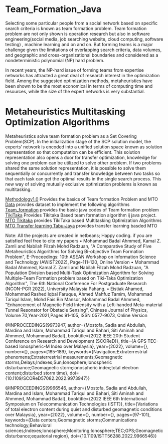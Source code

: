 # Team_Formation_Java

Selecting some particular people from a social network based on specific search criteria is known as team formation problem. Team formation problem are not only shown is operation research but also in software engineering(social media, job searching website, cloud computing, software testing) , machine learning and on and on. But forming teams is a major challenge given the limitations of overlapping search criteria, data volumes, and geographic and cross-organizational boundaries and considered as a nondeterministic polynomial (NP) hard problem.

In recent years, the NP-hard issue of forming teams from expertise networks has attracted a great deal of research interest in the optimization field. Among the suggested optimization methods, metaheuristics have been shown to be the most economical in terms of computing time and resources, while the size of the expert networks is very substantial.

# Metaheuristics Multitasking Optimization Algorithms
Metaheuristics solve team formation problem as a Set Covering Problem(SCP). In the initialization stage of the SCP solution model, the experts’ network is encoded into a unified solution space known as solution representation so that computation can be efficient. This solution representation also opens a door for transfer optimization, knowledge for solving one problem can be utilized to solve other problem. If two problems shared the same solution representation, it is possible to solve them sequentially or concurrently and transfer knowledge between two tasks so that each task can get the optimal results in the single search process. This new way of solving mutually exclusive optimization problems is known as multitasking.


[Methodology1.0](https://github.com/badalahmmed/Team_Formation_Java/blob/main/Methodology1.0.pdf) Provides the basics of Team formation Problem and MTO
[Data](https://github.com/badalahmmed/Team_Formation_Java/blob/main/data.rar) provides dataset to implement the following algorithms
[Team_formation](https://github.com/badalahmmed/Team_Formation_Java/blob/main/Team_formation.zip) provides the basic java codes of Team formation problem
[TikiTaka](https://github.com/badalahmmed/Team_Formation_Java/blob/main/Tiki%20Taka.zip) Provides Tikitaka Based team formation algorithm ij java project.
[MTO Tikitaka](https://github.com/badalahmmed/Team_Formation_Java/blob/main/MTO%20Tikitaka.zip) provides  TikiTaka based Multitasking Optimization Algorithms
[MTO Transfer learning Tabu-Jaya](https://github.com/badalahmmed/Team_Formation_Java/blob/main/MTO%20Transfer%20learning%20Tabu-Jaya.zip) provides transfer learning basded MTO

Note: All the projects are created in netbeans; Happy coding.
if you are satisfied feel free to cite my papers
• Mohammad Badal Ahmmed, Kamal Z. Zamli and Nabilah Filzah Mohd Radzuan,
"A Comparative Study of Five Metaheuristics Algorithms for Solving Bi-objective Team Formation Problem", E-Proceedings:
10th ASEAN Workshop on Information Science and Technology (AWIST2022), Page-111-120, Online Version
• Mohammad Badal Ahmmed, Kamal Z. Zamli and Nabilah Filzah Mohd Radzuan, "A Population Division based Multi-Task
Optimization Algorithm for Solving Multiple-Team Formation problem based on Tiki-Taka Optimization Algorithm", The
6th National Conference For Postgraduate Research (NCON-PGR 2022), University Malaysia Pahang.
• Eistiak Ahamed, Mohammad Rashed Iqbal Faruque, Ahmed Mahfuz Tamim, Mohammad Tariqul Islam, Mohd Fais Bin Mansor,
Mohammad Badal Ahmmed, "Enhancement of Magnetic Field Intensity with a Left-handed Meta-material Tunnel Resonator
for Obstacle Sensing", Chinese
Journal of Physics, Volume 70,Year-2021,Pages 91-105, ISSN 0577-9073, Online Version

@INPROCEEDINGS{9973947,
  author={Mostofa, Sadia and Abdullah, Mardina and Islam, Mohammad Tariqul and Bahari, Siti Aminah and Ahmmed, Mohammad Badal},
  booktitle={2022 IEEE 20th Student Conference on Research and Development (SCOReD)}, 
  title={A GPS TEC-based Ionospheric-M Index over Malaysia}, 
  year={2022},
  volume={},
  number={},
  pages={185-189},
  keywords={Navigation;Extraterrestrial phenomena;Extraterrestrial measurements;Geomagnetic storms;Delays;Indexes;Sun;Ionosphere;Ionospheric disturbance;Geomagnetic storm;ionospheric index;total electron content;disturbed storm time},
  doi={10.1109/SCOReD57082.2022.9973947}}
  
  @INPROCEEDINGS{9966546,
  author={Mostofa, Sadia and Abdullah, Mardina and Islam, Mohammad Tariqul and Bahari, Siti Aminah and Ahmmed, Mohammad Badal},
  booktitle={2022 IEEE 6th International Symposium on Telecommunication Technologies (ISTT)}, 
  title={Variations of total electron content during quiet and disturbed geomagnetic conditions over Malaysia}, 
  year={2022},
  volume={},
  number={},
  pages={97-101},
  keywords={Data centers;Geomagnetic storms;Communications technology;Behavioral sciences;Indexes;Ionosphere;Monitoring;Ionosphere;TEC;GPS;Geomagnetic disturbance;equatorial region},
  doi={10.1109/ISTT56288.2022.9966546}}


